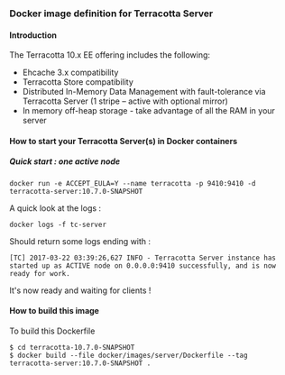 ### Docker image definition for Terracotta Server

#### Introduction

The Terracotta 10.x EE offering includes the following:

 *  Ehcache 3.x compatibility
 *  Terracotta Store compatibility
 *  Distributed In-Memory Data Management with fault-tolerance via Terracotta Server (1 stripe – active with optional mirror)
 *  In memory off-heap storage - take advantage of all the RAM in your server


#### How to start your Terracotta Server(s) in Docker containers

##### Quick start : one active node

    docker run -e ACCEPT_EULA=Y --name terracotta -p 9410:9410 -d terracotta-server:10.7.0-SNAPSHOT

A quick look at the logs :

    docker logs -f tc-server

Should return some logs ending with :

    [TC] 2017-03-22 03:39:26,627 INFO - Terracotta Server instance has started up as ACTIVE node on 0.0.0.0:9410 successfully, and is now ready for work.

It's now ready and waiting for clients !

#### How to build this image

To build this Dockerfile

    $ cd terracotta-10.7.0-SNAPSHOT
    $ docker build --file docker/images/server/Dockerfile --tag terracotta-server:10.7.0-SNAPSHOT .